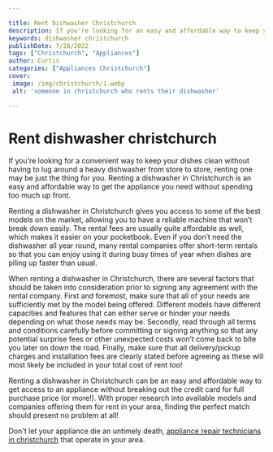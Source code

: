 ```yaml
---

title: Rent Dishwasher Christchurch
description: If you're looking for an easy and affordable way to keep your dishes clean, renting a dishwasher in Christchurch is the perfect solution - read on to find out more!
keywords: dishwasher christchurch
publishDate: 7/28/2022
tags: ["Christchurch", "Appliances"]
author: Curtis
categories: ["Appliances Christchurch"]
cover: 
 image: /img/christchurch/1.webp
 alt: 'someone in christchurch who rents their dishwasher'

---
```


# Rent dishwasher christchurch

If you’re looking for a convenient way to keep your dishes clean without having to lug around a heavy dishwasher from store to store, renting one may be just the thing for you. Renting a dishwasher in Christchurch is an easy and affordable way to get the appliance you need without spending too much up front. 

Renting a dishwasher in Christchurch gives you access to some of the best models on the market, allowing you to have a reliable machine that won’t break down easily. The rental fees are usually quite affordable as well, which makes it easier on your pocketbook. Even if you don’t need the dishwasher all year round, many rental companies offer short-term rentals so that you can enjoy using it during busy times of year when dishes are piling up faster than usual. 

When renting a dishwasher in Christchurch, there are several factors that should be taken into consideration prior to signing any agreement with the rental company. First and foremost, make sure that all of your needs are sufficiently met by the model being offered. Different models have different capacities and features that can either serve or hinder your needs depending on what those needs may be. Secondly, read through all terms and conditions carefully before committing or signing anything so that any potential surprise fees or other unexpected costs won’t come back to bite you later on down the road. Finally, make sure that all delivery/pickup charges and installation fees are clearly stated before agreeing as these will most likely be included in your total cost of rent too! 

Renting a dishwasher in Christchurch can be an easy and affordable way to get access to an appliance without breaking out the credit card for full purchase price (or more!). With proper research into available models and companies offering them for rent in your area, finding the perfect match should present no problem at all!

Don't let your appliance die an untimely death, <a href="/pages/appliance-repair-technicians-in-christchurch/">appliance repair technicians in christchurch</a> that operate in your area.